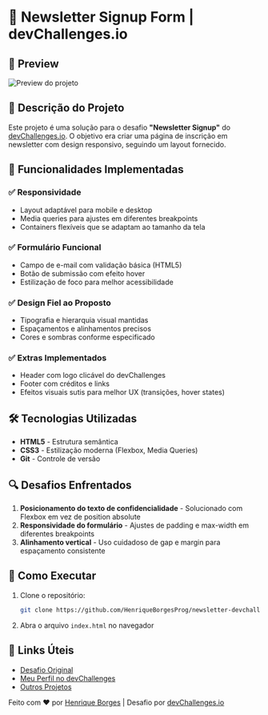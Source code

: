 # 📰 Newsletter Signup Form | devChallenges.io


## 📸 Preview
![Preview do projeto]((https://github.com/user-attachments/assets/b3941f46-17c3-48b8-82fe-7c07c4b073e0))

## 📝 Descrição do Projeto
Este projeto é uma solução para o desafio **"Newsletter Signup"** do [devChallenges.io](https://devchallenges.io). O objetivo era criar uma página de inscrição em newsletter com design responsivo, seguindo um layout fornecido.

## 🎯 Funcionalidades Implementadas

### ✅ Responsividade
- Layout adaptável para mobile e desktop
- Media queries para ajustes em diferentes breakpoints
- Containers flexíveis que se adaptam ao tamanho da tela

### ✅ Formulário Funcional
- Campo de e-mail com validação básica (HTML5)
- Botão de submissão com efeito hover
- Estilização de foco para melhor acessibilidade

### ✅ Design Fiel ao Proposto
- Tipografia e hierarquia visual mantidas
- Espaçamentos e alinhamentos precisos
- Cores e sombras conforme especificado

### ✅ Extras Implementados
- Header com logo clicável do devChallenges
- Footer com créditos e links
- Efeitos visuais sutis para melhor UX (transições, hover states)

## 🛠 Tecnologias Utilizadas
- **HTML5** - Estrutura semântica
- **CSS3** - Estilização moderna (Flexbox, Media Queries)
- **Git** - Controle de versão

## 🔍 Desafios Enfrentados
1. **Posicionamento do texto de confidencialidade** - Solucionado com Flexbox em vez de position absolute
2. **Responsividade do formulário** - Ajustes de padding e max-width em diferentes breakpoints
3. **Alinhamento vertical** - Uso cuidadoso de gap e margin para espaçamento consistente

## 🚀 Como Executar
1. Clone o repositório:
   ```bash
   git clone https://github.com/HenriqueBorgesProg/newsletter-devchallenges.git
   ```
2. Abra o arquivo `index.html` no navegador



## 🔗 Links Úteis
- [Desafio Original](https://devchallenges.io/challenge/join-our-newsletter)
- [Meu Perfil no devChallenges](https://devchallenges.io/profile/df9079cc-ffb5-42e3-9ffc-9b19ab6f6cb5)
- [Outros Projetos](https://github.com/HenriqueBorgesProg)

Feito com ❤️ por [Henrique Borges](https://github.com/HenriqueBorgesProg) | Desafio por [devChallenges.io](https://devchallenges.io)
